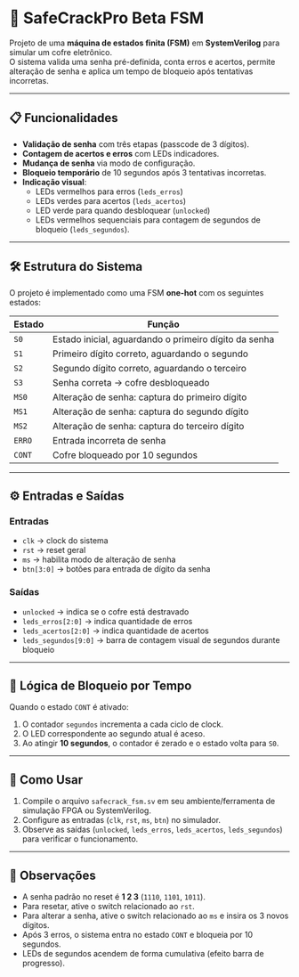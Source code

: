 # 🔐 SafeCrackPro Beta FSM

Projeto de uma **máquina de estados finita (FSM)** em **SystemVerilog** para simular um cofre eletrônico.  
O sistema valida uma senha pré-definida, conta erros e acertos, permite alteração de senha e aplica um tempo de bloqueio após tentativas incorretas.

---

## 📋 Funcionalidades

- **Validação de senha** com três etapas (passcode de 3 dígitos).
- **Contagem de acertos e erros** com LEDs indicadores.
- **Mudança de senha** via modo de configuração.
- **Bloqueio temporário** de 10 segundos após 3 tentativas incorretas.
- **Indicação visual**:
  - LEDs vermelhos para erros (`leds_erros`)
  - LEDs verdes para acertos (`leds_acertos`)
  - LED verde para quando desbloquear (`unlocked`)
  - LEDs vermelhos sequenciais para contagem de segundos de bloqueio (`leds_segundos`).

---

## 🛠 Estrutura do Sistema

O projeto é implementado como uma FSM **one-hot** com os seguintes estados:

| Estado  | Função |
|---------|--------|
| `S0`    | Estado inicial, aguardando o primeiro dígito da senha |
| `S1`    | Primeiro dígito correto, aguardando o segundo |
| `S2`    | Segundo dígito correto, aguardando o terceiro |
| `S3`    | Senha correta → cofre desbloqueado |
| `MS0`   | Alteração de senha: captura do primeiro dígito |
| `MS1`   | Alteração de senha: captura do segundo dígito |
| `MS2`   | Alteração de senha: captura do terceiro dígito |
| `ERRO`  | Entrada incorreta de senha |
| `CONT`  | Cofre bloqueado por 10 segundos |

---

## ⚙️ Entradas e Saídas

### Entradas
- `clk` → clock do sistema
- `rst` → reset geral
- `ms` → habilita modo de alteração de senha
- `btn[3:0]` → botões para entrada de dígito da senha

### Saídas
- `unlocked` → indica se o cofre está destravado
- `leds_erros[2:0]` → indica quantidade de erros
- `leds_acertos[2:0]` → indica quantidade de acertos
- `leds_segundos[9:0]` → barra de contagem visual de segundos durante bloqueio

---

## 🔄 Lógica de Bloqueio por Tempo

Quando o estado `CONT` é ativado:
1. O contador `segundos` incrementa a cada ciclo de clock.
2. O LED correspondente ao segundo atual é aceso.
3. Ao atingir **10 segundos**, o contador é zerado e o estado volta para `S0`.

---

## 🚀 Como Usar

1. Compile o arquivo `safecrack_fsm.sv` em seu ambiente/ferramenta de simulação FPGA ou SystemVerilog.
2. Configure as entradas (`clk`, `rst`, `ms`, `btn`) no simulador.
3. Observe as saídas (`unlocked`, `leds_erros`, `leds_acertos`, `leds_segundos`) para verificar o funcionamento.

---

## 📌 Observações

- A senha padrão no reset é **1 2 3** (`1110`, `1101`, `1011`).
- Para resetar, ative o switch relacionado ao `rst`.
- Para alterar a senha, ative o switch relacionado ao `ms` e insira os 3 novos dígitos.
- Após 3 erros, o sistema entra no estado `CONT` e bloqueia por 10 segundos.
- LEDs de segundos acendem de forma cumulativa (efeito barra de progresso).
